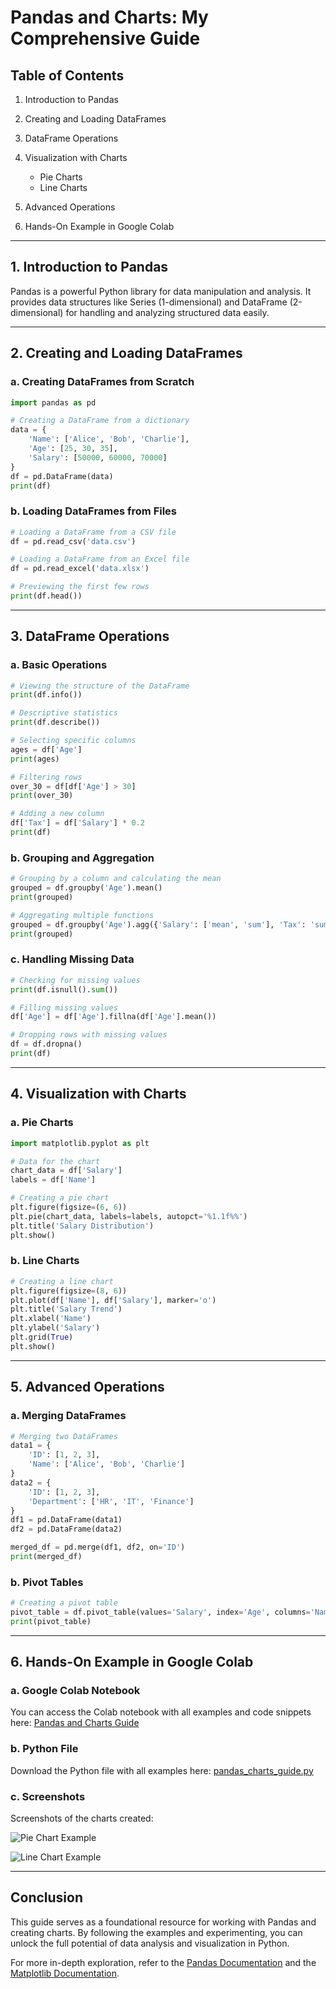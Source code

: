 # Pandas and Charts: My Comprehensive Guide

## Table of Contents

1. Introduction to Pandas
   
2. Creating and Loading DataFrames
   
3. DataFrame Operations
   
4. Visualization with Charts
   - Pie Charts
   - Line Charts
  
5. Advanced Operations
   
6. Hands-On Example in Google Colab

---

## 1. Introduction to Pandas

Pandas is a powerful Python library for data manipulation and analysis. It provides data structures like Series (1-dimensional) and DataFrame (2-dimensional) for handling and analyzing structured data easily.

---

## 2. Creating and Loading DataFrames

### a. Creating DataFrames from Scratch
```python
import pandas as pd

# Creating a DataFrame from a dictionary
data = {
    'Name': ['Alice', 'Bob', 'Charlie'],
    'Age': [25, 30, 35],
    'Salary': [50000, 60000, 70000]
}
df = pd.DataFrame(data)
print(df)
```

### b. Loading DataFrames from Files
```python
# Loading a DataFrame from a CSV file
df = pd.read_csv('data.csv')

# Loading a DataFrame from an Excel file
df = pd.read_excel('data.xlsx')

# Previewing the first few rows
print(df.head())
```

---

## 3. DataFrame Operations

### a. Basic Operations
```python
# Viewing the structure of the DataFrame
print(df.info())

# Descriptive statistics
print(df.describe())

# Selecting specific columns
ages = df['Age']
print(ages)

# Filtering rows
over_30 = df[df['Age'] > 30]
print(over_30)

# Adding a new column
df['Tax'] = df['Salary'] * 0.2
print(df)
```

### b. Grouping and Aggregation
```python
# Grouping by a column and calculating the mean
grouped = df.groupby('Age').mean()
print(grouped)

# Aggregating multiple functions
grouped = df.groupby('Age').agg({'Salary': ['mean', 'sum'], 'Tax': 'sum'})
print(grouped)
```

### c. Handling Missing Data
```python
# Checking for missing values
print(df.isnull().sum())

# Filling missing values
df['Age'] = df['Age'].fillna(df['Age'].mean())

# Dropping rows with missing values
df = df.dropna()
print(df)
```

---

## 4. Visualization with Charts

### a. Pie Charts
```python
import matplotlib.pyplot as plt

# Data for the chart
chart_data = df['Salary']
labels = df['Name']

# Creating a pie chart
plt.figure(figsize=(6, 6))
plt.pie(chart_data, labels=labels, autopct='%1.1f%%')
plt.title('Salary Distribution')
plt.show()
```

### b. Line Charts
```python
# Creating a line chart
plt.figure(figsize=(8, 6))
plt.plot(df['Name'], df['Salary'], marker='o')
plt.title('Salary Trend')
plt.xlabel('Name')
plt.ylabel('Salary')
plt.grid(True)
plt.show()
```

---

## 5. Advanced Operations

### a. Merging DataFrames
```python
# Merging two DataFrames
data1 = {
    'ID': [1, 2, 3],
    'Name': ['Alice', 'Bob', 'Charlie']
}
data2 = {
    'ID': [1, 2, 3],
    'Department': ['HR', 'IT', 'Finance']
}
df1 = pd.DataFrame(data1)
df2 = pd.DataFrame(data2)

merged_df = pd.merge(df1, df2, on='ID')
print(merged_df)
```

### b. Pivot Tables
```python
# Creating a pivot table
pivot_table = df.pivot_table(values='Salary', index='Age', columns='Name', aggfunc='mean')
print(pivot_table)
```

---

## 6. Hands-On Example in Google Colab

### a. Google Colab Notebook
You can access the Colab notebook with all examples and code snippets here: [Pandas and Charts Guide](https://colab.research.google.com/drive/your-notebook-id)

### b. Python File
Download the Python file with all examples here: [pandas_charts_guide.py](https://your-link-here.com)

### c. Screenshots
Screenshots of the charts created:

![Pie Chart Example](example_pie_chart.png)

![Line Chart Example](example_line_chart.png)

---

## Conclusion
This guide serves as a foundational resource for working with Pandas and creating charts. By following the examples and experimenting, you can unlock the full potential of data analysis and visualization in Python.

For more in-depth exploration, refer to the [Pandas Documentation](https://pandas.pydata.org/docs/) and the [Matplotlib Documentation](https://matplotlib.org/stable/contents.html).